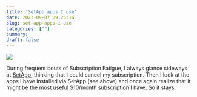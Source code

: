 ```yaml
---
title: 'SetApp apps I use'
date: 2023-09-07 09:25:16
slug: set-app-apps-i-use
categories: [""]
summary:
draft: false
---
```


![](/img/2023/09/20230907-SetApp.png)

During frequent bouts of Subscription Fatigue, I always glance sideways at [SetApp](https://setapp.com/), thinking that I could cancel my subscription. Then I look at the apps I have installed via SetApp (see above) and once again realize that it might be the most useful $10/month subscription I have. So it stays.
